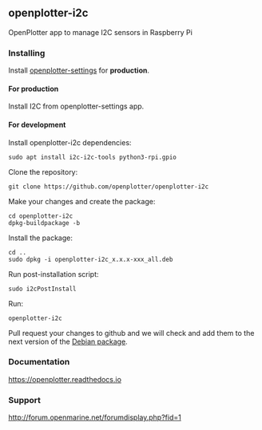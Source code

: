 ## openplotter-i2c

OpenPlotter app to manage I2C sensors in Raspberry Pi

### Installing

Install [openplotter-settings](https://github.com/openplotter/openplotter-settings) for **production**.

#### For production

Install I2C from openplotter-settings app.

#### For development

Install openplotter-i2c dependencies:

`sudo apt install i2c-i2c-tools python3-rpi.gpio`

Clone the repository:

`git clone https://github.com/openplotter/openplotter-i2c`

Make your changes and create the package:

```
cd openplotter-i2c
dpkg-buildpackage -b
```

Install the package:

```
cd ..
sudo dpkg -i openplotter-i2c_x.x.x-xxx_all.deb
```

Run post-installation script:

`sudo i2cPostInstall`

Run:

`openplotter-i2c`

Pull request your changes to github and we will check and add them to the next version of the [Debian package](https://cloudsmith.io/~openplotter/repos/openplotter/packages/).

### Documentation

https://openplotter.readthedocs.io

### Support

http://forum.openmarine.net/forumdisplay.php?fid=1